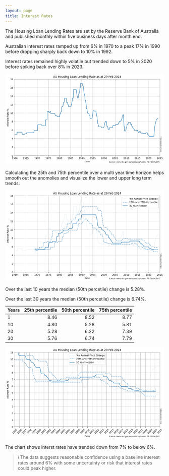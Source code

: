 ```yaml
---
layout: page
title: Interest Rates
---
```


The Housing Loan Lending Rates are set by the Reserve Bank of Australia and published monthly within five business days after month end.

Australian interest rates ramped up from 6% in 1970 to a peak 17% in 1990 before dropping sharply back down to 10% in 1992.

Interest rates remained highly volatile but trended down to 5% in 2020 before spiking back over 8% in 2023.


    
![png](images/interest-rates_6_0.png)
    




Calculating the 25th and 75th percentile over a multi year time horizon helps smooth out the anomolies and visualize the lower and upper long term trends.




    
![png](images/interest-rates_11_0.png)
    




Over the last 10 years the median (50th percetile) change is 5.28%.

Over the last 30 years the median (50th percetile) change is 6.74%.

| Years | 25th percentile | 50th percentile | 75th percentile |
|-------|-----:|-----:|-----:|
| 1     | 8.46 | 8.52 | 8.77 |
| 10    | 4.80 | 5.28 | 5.81 |
| 20    | 5.28 | 6.22 | 7.39 |
| 30    | 5.76 | 6.74 | 7.79 |





    
![png](images/interest-rates_13_0.png)
    


The chart shows interst rates have trended down from 7% to below 6%.

> ℹ The data suggests reasonable confidence using a baseline interest rates around 6% with some uncertainty or risk that interest rates could peak higher.
